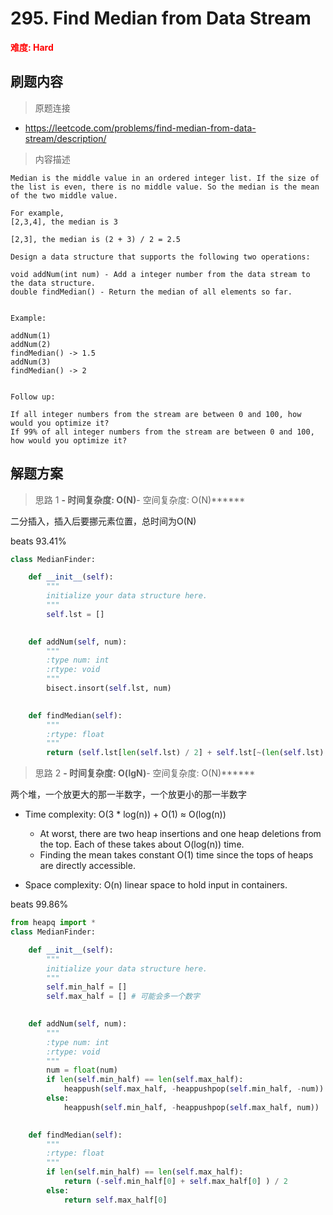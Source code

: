 # 295. Find Median from Data Stream

**<font color=red>难度: Hard</font>**

## 刷题内容

> 原题连接

* https://leetcode.com/problems/find-median-from-data-stream/description/

> 内容描述

```
Median is the middle value in an ordered integer list. If the size of the list is even, there is no middle value. So the median is the mean of the two middle value.

For example,
[2,3,4], the median is 3

[2,3], the median is (2 + 3) / 2 = 2.5

Design a data structure that supports the following two operations:

void addNum(int num) - Add a integer number from the data stream to the data structure.
double findMedian() - Return the median of all elements so far.
 

Example:

addNum(1)
addNum(2)
findMedian() -> 1.5
addNum(3) 
findMedian() -> 2
 

Follow up:

If all integer numbers from the stream are between 0 and 100, how would you optimize it?
If 99% of all integer numbers from the stream are between 0 and 100, how would you optimize it?
```

## 解题方案

> 思路 1
******- 时间复杂度: O(N)******- 空间复杂度: O(N)******

二分插入，插入后要挪元素位置，总时间为O(N)

beats 93.41%

```python
class MedianFinder:

    def __init__(self):
        """
        initialize your data structure here.
        """
        self.lst = []
        

    def addNum(self, num):
        """
        :type num: int
        :rtype: void
        """
        bisect.insort(self.lst, num)
        

    def findMedian(self):
        """
        :rtype: float
        """
        return (self.lst[len(self.lst) / 2] + self.lst[~(len(self.lst) / 2)]) / 2.0
```



> 思路 2
******- 时间复杂度: O(lgN)******- 空间复杂度: O(N)******



两个堆，一个放更大的那一半数字，一个放更小的那一半数字

- Time complexity: O(3 * log(n)) + O(1) ≈ O(log(n))

  - At worst, there are two heap insertions and one heap deletions from the top. 
  Each of these takes about O(log(n)) time.
  - Finding the mean takes constant O(1) time since the tops of heaps are directly accessible.
- Space complexity: O(n) linear space to hold input in containers.

beats 99.86%

```python
from heapq import *
class MedianFinder:

    def __init__(self):
        """
        initialize your data structure here.
        """
        self.min_half = []
        self.max_half = [] # 可能会多一个数字
        

    def addNum(self, num):
        """
        :type num: int
        :rtype: void
        """
        num = float(num)
        if len(self.min_half) == len(self.max_half):
            heappush(self.max_half, -heappushpop(self.min_half, -num))
        else:
            heappush(self.min_half, -heappushpop(self.max_half, num))
        

    def findMedian(self):
        """
        :rtype: float
        """
        if len(self.min_half) == len(self.max_half):
            return (-self.min_half[0] + self.max_half[0] ) / 2
        else:
            return self.max_half[0]
```
